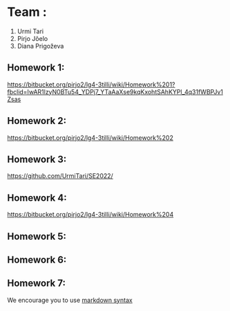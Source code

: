 # Team <write your team name here>:
1. Urmi Tari
2. Pirjo Jõelo
3. Diana Prigoževa

## Homework 1:
<https://bitbucket.org/pirjo2/lg4-3tilli/wiki/Homework%201?fbclid=IwAR1lzyN0BTu54_YDPj7_YTaAaXse9kqKxohtSAhKYPl_4q31fWBPJv1Zsas> 

## Homework 2:
<https://bitbucket.org/pirjo2/lg4-3tilli/wiki/Homework%202>

## Homework 3:
<https://github.com/UrmiTari/SE2022/>

## Homework 4:
<https://bitbucket.org/pirjo2/lg4-3tilli/wiki/Homework%204>

## Homework 5:
<Links to the solution>

## Homework 6:
<Links to the solution>

## Homework 7:
<Links to the solution>

We encourage you to use [markdown syntax](https://confluence.atlassian.com/bitbucketserver/markdown-syntax-guide-776639995.html)
